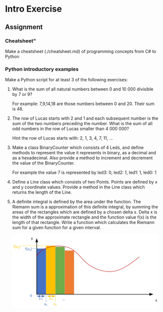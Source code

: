 # Intro Exercise

## Assignment

### Cheatsheet"

Make a cheatsheet (./cheatsheet.md) of programming concepts from C# to Python

### Python introductory examples

Make a Python script for at least 3 of the following exercises:

1. What is the sum of all natural numbers between 0 and 10 000 divisible by 7 or 9?

    For example: 7,9,14,18 are those numbers between 0 and 20. Their sum is 48.

1. The row of Lucas starts with 2 and 1 and each subsequent number is the sum of the two numbers preceding the number. What is the sum of all odd numbers in the row of Lucas smaller than 4 000 000?

    Hint the row of Lucas starts with: 2, 1, 3, 4, 7, 11, ...

1. Make a class BinaryCounter which consists of 4 Leds, and define methods to represent the value it represents in binary, as a decimal and as a hexadecimal. Also provide a method to increment and decrement the value of the BinaryCounter.

    For example the value 7 is represented by led3: 0, led2: 1, led1: 1, led0: 1

1. Define a Line class which consists of two Points. Points are defined by x and y coordinate values. Provide a method in the Line class which returns the length of the Line.
1. A definite integral is defined by the area under the function. The Riemann sum is a approximation of this definite integral, by summing the areas of the rectangles which are defined by a chosen delta x. Delta x is the width of the approximate rectangle and the function value f(x) is the length of that rectangle. Write a function which calculates the Riemann sum for a given function for a given interval.

    ![Riemann sum example](./assets/riemann.png)
